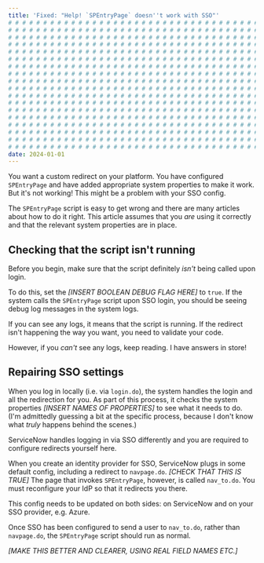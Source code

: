 ```yaml
---
title: 'Fixed: "Help! `SPEntryPage` doesn''t work with SSO"'
# # # # # # # # # # # # # # # # # # # # # # # # # # # # # # # # # # # # # # # #
# # # # # # # # # # # # # # # # # # # # # # # # # # # # # # # # # # # # # # # #
# # # # # # # # # # # # # # # # # # # # # # # # # # # # # # # # # # # # # # # #
# # # # # # # # # # # # # # # # # # # # # # # # # # # # # # # # # # # # # # # #
# # # # # # # # # # # # # # # # # # # # # # # # # # # # # # # # # # # # # # # #
# # # # # # # # # # # # # # # # # # # # # # # # # # # # # # # # # # # # # # # #
# # # # # # # # # # # # # # # # # # # # # # # # # # # # # # # # # # # # # # # #
# # # # # # # # # # # # # # # # # # # # # # # # # # # # # # # # # # # # # # # #
# # # # # # # # # # # # # # # # # # # # # # # # # # # # # # # # # # # # # # # #
# # # # # # # # # # # # # # # # # # # # # # # # # # # # # # # # # # # # # # # #
# # # # # # # # # # # # # # # # # # # # # # # # # # # # # # # # # # # # # # # #
# # # # # # # # # # # # # # # # # # # # # # # # # # # # # # # # # # # # # # # #
# # # # # # # # # # # # # # # # # # # # # # # # # # # # # # # # # # # # # # # #
# # # # # # # # # # # # # # # # # # # # # # # # # # # # # # # # # # # # # # # #
# # # # # # # # # # # # # # # # # # # # # # # # # # # # # # # # # # # # # # # #
# # # # # # # # # # # # # # # # # # # # # # # # # # # # # # # # # # # # # # # #
# # # # # # # # # # # # # # # # # # # # # # # # # # # # # # # # # # # # # # # #
# # # # # # # # # # # # # # # # # # # # # # # # # # # # # # # # # # # # # # # #
date: 2024-01-01
---
```


You want a custom redirect on your platform. You have configured `SPEntryPage` and have added appropriate system properties to make it work. But it's not working! This might be a problem with your SSO config.

The `SPEntryPage` script is easy to get wrong and there are many articles about how to do it right. This article assumes that you _are_ using it correctly and that the relevant system properties are in place.

## Checking that the script isn't running

Before you begin, make sure that the script definitely _isn't_ being called upon login.

To do this, set the *[INSERT BOOLEAN DEBUG FLAG HERE]* to `true`. If the system calls the `SPEntryPage` script upon SSO login, you should be seeing debug log messages in the system logs.

If you can see any logs, it means that the script is running. If the redirect isn't happening the way you want, you need to validate your code.

However, if you _can't_ see any logs, keep reading. I have answers in store!

## Repairing SSO settings

When you log in locally (i.e. via `login.do`), the system handles the login and all the redirection for you. As part of this process, it checks the system properties *[INSERT NAMES OF PROPERTIES]* to see what it needs to do. (I'm admittedly guessing a bit at the specific process, because I don't know what _truly_ happens behind the scenes.)

ServiceNow handles logging in via SSO differently and you are required to configure redirects yourself here.

When you create an identity provider for SSO, ServiceNow plugs in some default config, including a redirect to `navpage.do`. *[CHECK THAT THIS IS TRUE]* The page that invokes `SPEntryPage`, however, is called `nav_to.do`. You must reconfigure your IdP so that it redirects you there.

This config needs to be updated on both sides: on ServiceNow and on your SSO provider, e.g. Azure.

Once SSO has been configured to send a user to `nav_to.do`, rather than `navpage.do`, the `SPEntryPage` script should run as normal.

*[MAKE THIS BETTER AND CLEARER, USING REAL FIELD NAMES ETC.]*
